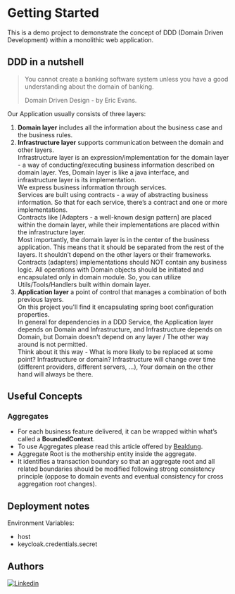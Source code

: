 # Getting Started

This is a demo project to demonstrate the concept of DDD (Domain Driven Development) 
within a monolithic web application.

## DDD in a nutshell

<blockquote><p>You cannot create a banking software system unless you have a good understanding about the domain of banking.</p>
<p>Domain Driven Design - by Eric Evans.</p>
</blockquote>

Our Application usually consists of three layers:
1. **Domain layer** includes all the information about the business case and the business rules.  
2. **Infrastructure layer** supports communication between the domain and other layers.  
Infrastructure layer is an expression/implementation for the domain layer - a way of conducting/executing business information described on domain layer.
Yes, Domain layer is like a java interface, and infrastructure layer is its implementation.  
We express business information through services.  
Services are built using contracts - a way of abstracting business information.
So that for each service, there’s a contract and one or more implementations.  
Contracts like [Adapters - a well-known design pattern] are placed within the domain layer, 
while their implementations are placed within the infrastructure layer.  
Most importantly, the domain layer is in the center of the business application. 
This means that it should be separated from the rest of the layers. 
It shouldn’t depend on the other layers or their frameworks. 
Contracts (adapters) implementations should NOT contain any business logic. 
All operations with Domain objects should be initiated and encapsulated only in domain module. 
So, you can utilize Utils/Tools/Handlers built within domain layer.  
3. **Application layer** a point of control that manages a combination of both previous layers.  
On this project you'll find it encapsulating spring boot configuration properties.   
In general for dependencies in a DDD Service, the Application layer depends on Domain and Infrastructure, 
and Infrastructure depends on Domain, but Domain doesn't depend on any layer / The other way around is not permitted.  
Think about it this way - What is more likely to be replaced at some point? Infrastructure or domain?
Infrastructure will change over time (different providers, different servers, …), 
Your domain on the other hand will always be there.

## Useful Concepts
### Aggregates
* For each business feature delivered, it can be wrapped within what’s called a **BoundedContext**.
* To use Aggregates please read this article offered by [Bealdung](https://baeldung-cn.com/java-modules-ddd-bounded-contexts).
* Aggregate Root is the mothership entity inside the aggregate.
* It identifies a transaction boundary so that an aggregate root and all related boundaries 
should be modified following strong consistency principle (oppose to domain events 
and eventual consistency for cross aggregation root changes).


## Deployment notes

Environment Variables:  
* host
* keycloak.credentials.secret



## Authors
[![Linkedin](https://img.shields.io/badge/LinkedIn-0077B5?style=for-the-badge&logo=linkedin&logoColor=white&label=Muhammad%20Ali)](https://linkedin.com/in/zatribune)

